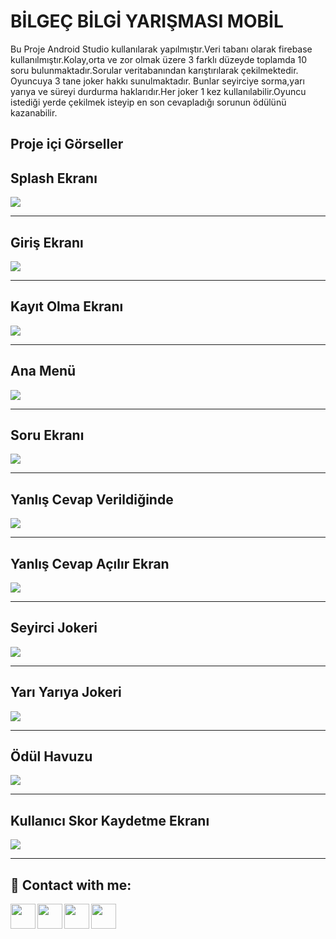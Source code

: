 
# BİLGEÇ BİLGİ YARIŞMASI MOBİL

Bu Proje Android Studio kullanılarak yapılmıştır.Veri tabanı olarak firebase kullanılmıştır.Kolay,orta ve zor olmak üzere 3 farklı düzeyde toplamda 10 soru bulunmaktadır.Sorular veritabanından karıştırılarak çekilmektedir. Oyuncuya 3 tane joker hakkı sunulmaktadır. Bunlar seyirciye sorma,yarı yarıya ve süreyi durdurma haklarıdır.Her joker 1 kez kullanılabilir.Oyuncu istediği yerde çekilmek isteyip en son cevapladığı sorunun ödülünü kazanabilir.

 ## Proje içi Görseller

## Splash Ekranı
![](https://i.hizliresim.com/8neueqw.jpg)


------------

## Giriş Ekranı
![](https://i.hizliresim.com/hard0m5.jpg)

------------

## Kayıt Olma Ekranı
![](https://i.hizliresim.com/9493o3b.jpg)

------------


## Ana Menü
![](https://i.hizliresim.com/13e6xh1.jpg)


------------
## Soru Ekranı
![](https://i.hizliresim.com/a1fypje.jpg)

------------
## Yanlış Cevap Verildiğinde
![](https://i.hizliresim.com/7kkfj7g.jpg)

------------

## Yanlış Cevap Açılır Ekran
![](https://i.hizliresim.com/2tzjzss.jpg)

------------
## Seyirci Jokeri
![](https://i.hizliresim.com/76bnod8.jpg)

------------
## Yarı Yarıya Jokeri
![](https://i.hizliresim.com/s2bivi1.jpg)

------------
## Ödül Havuzu
![](https://i.hizliresim.com/46b3eym.jpg)

------------
## Kullanıcı Skor Kaydetme Ekranı
![](https://i.hizliresim.com/7x3sq1s.jpg)

------------







## 🔗 Contact with me:

[<img  align="left" width="40" src="https://i.hizliresim.com/exri7bb.png"  />][instagram]
[<img  align="left" width="40" src="https://i.hizliresim.com/f1rgvb3.png"  />][twitter]
[<img align="left"  width="40" src="https://i.hizliresim.com/3hvivrs.png"  />][linkedin]
[<img  align="left" width="40" src="https://i.hizliresim.com/9nz06zq.png"  />][gmail]

[instagram]: https://www.instagram.com/ugurfurkan64/
[twitter]: https://twitter.com/Furkanugur64
[linkedin]: https://www.linkedin.com/in/furkan-ugur64/
[gmail]: mailto:furkanugur64@gmail.com

